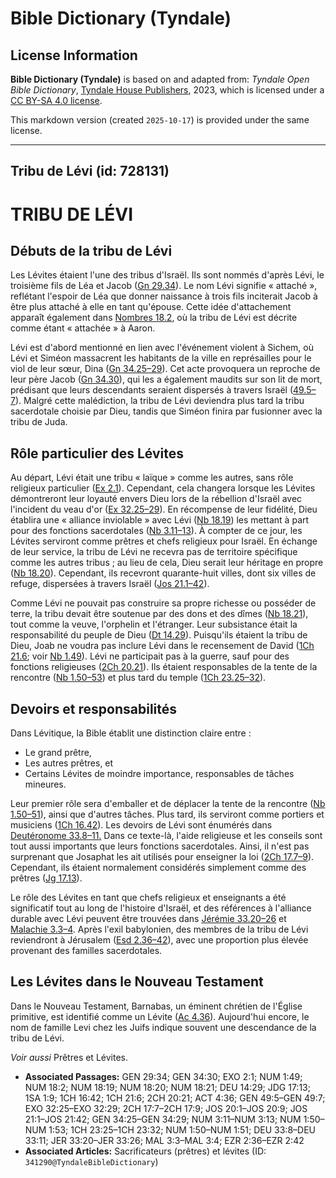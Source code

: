 # Bible Dictionary (Tyndale)

## License Information

**Bible Dictionary (Tyndale)** is based on and adapted from: _Tyndale Open Bible Dictionary_, [Tyndale House Publishers](https://tyndaleopenresources.com/), 2023, which is licensed under a [CC BY-SA 4.0 license](https://creativecommons.org/licenses/by-sa/4.0/legalcode.en).

This markdown version (created `2025-10-17`) is provided under the same license.



--------------------------------

## Tribu de Lévi (id: 728131)

TRIBU DE LÉVI
=============

Débuts de la tribu de Lévi
--------------------------

Les Lévites étaient l'une des tribus d'Israël. Ils sont nommés d'après Lévi, le troisième fils de Léa et Jacob ([Gn 29\.34](https://ref.ly/Gen29:34)). Le nom Lévi signifie « attaché », reflétant l'espoir de Léa que donner naissance à trois fils inciterait Jacob à être plus attaché à elle en tant qu'épouse. Cette idée d'attachement apparaît également dans [Nombres 18\.2](https://ref.ly/Num18:2), où la tribu de Lévi est décrite comme étant « attachée » à Aaron.

Lévi est d'abord mentionné en lien avec l'événement violent à Sichem, où Lévi et Siméon massacrent les habitants de la ville en représailles pour le viol de leur sœur, Dina ([Gn 34\.25–29](https://ref.ly/Gen34:25-Gen34:29)). Cet acte provoquera un reproche de leur père Jacob ([Gn 34\.30](https://ref.ly/Gen34:30)), qui les a également maudits sur son lit de mort, prédisant que leurs descendants seraient dispersés à travers Israël ([49\.5–7](https://ref.ly/Gen49:5-Gen49:7)). Malgré cette malédiction, la tribu de Lévi deviendra plus tard la tribu sacerdotale choisie par Dieu, tandis que Siméon finira par fusionner avec la tribu de Juda.

Rôle particulier des Lévites
----------------------------

Au départ, Lévi était une tribu « laïque » comme les autres, sans rôle religieux particulier ([Ex 2\.1](https://ref.ly/Exod2:1)). Cependant, cela changera lorsque les Lévites démontreront leur loyauté envers Dieu lors de la rébellion d'Israël avec l'incident du veau d'or ([Ex 32\.25–29](https://ref.ly/Exod32:25-Exod32:29)). En récompense de leur fidélité, Dieu établira une « alliance inviolable » avec Lévi ([Nb 18\.19](https://ref.ly/Num18:19)) les mettant à part pour des fonctions sacerdotales ([Nb 3\.11–13](https://ref.ly/Num3:11-Num3:13)). À compter de ce jour, les Lévites serviront comme prêtres et chefs religieux pour Israël. En échange de leur service, la tribu de Lévi ne recevra pas de territoire spécifique comme les autres tribus ; au lieu de cela, Dieu serait leur héritage en propre ([Nb 18\.20](https://ref.ly/Num18:20)). Cependant, ils recevront quarante\-huit villes, dont six villes de refuge, dispersées à travers Israël ([Jos 21\.1–42](https://ref.ly/Josh21:1-Josh21:42)).

Comme Lévi ne pouvait pas construire sa propre richesse ou posséder de terre, la tribu devait être soutenue par des dons et des dîmes ([Nb 18\.21](https://ref.ly/Num18:21)), tout comme la veuve, l'orphelin et l'étranger. Leur subsistance était la responsabilité du peuple de Dieu ([Dt 14\.29](https://ref.ly/Deut14:29)). Puisqu'ils étaient la tribu de Dieu, Joab ne voudra pas inclure Lévi dans le recensement de David ([1Ch 21\.6](https://ref.ly/1Chr21:6); voir [Nb 1\.49](https://ref.ly/Num1:49)). Lévi ne participait pas à la guerre, sauf pour des fonctions religieuses ([2Ch 20\.21](https://ref.ly/2Chr20:21)). Ils étaient responsables de la tente de la rencontre ([Nb 1\.50–53](https://ref.ly/Num1:50-Num1:53)) et plus tard du temple ([1Ch 23\.25–32](https://ref.ly/1Chr23:25-1Chr23:32)).

Devoirs et responsabilités
--------------------------

Dans Lévitique, la Bible établit une distinction claire entre :

* Le grand prêtre,
* Les autres prêtres, et
* Certains Lévites de moindre importance, responsables de tâches mineures.

Leur premier rôle sera d'emballer et de déplacer la tente de la rencontre ([Nb 1\.50–51](https://ref.ly/Num1:50-Num1:51)), ainsi que d'autres tâches. Plus tard, ils serviront comme portiers et musiciens ([1Ch 16\.42](https://ref.ly/1Chr16:42)). Les devoirs de Lévi sont énumérés dans [Deutéronome 33\.8–11\.](https://ref.ly/Deut33:8-Deut33:11) Dans ce texte\-là, l'aide religieuse et les conseils sont tout aussi importants que leurs fonctions sacerdotales. Ainsi, il n'est pas surprenant que Josaphat les ait utilisés pour enseigner la loi ([2Ch 17\.7–9](https://ref.ly/2Chr17:7-2Chr17:9)). Cependant, ils étaient normalement considérés simplement comme des prêtres ([Jg 17\.13](https://ref.ly/Judg17:13)).

Le rôle des Lévites en tant que chefs religieux et enseignants a été significatif tout au long de l'histoire d'Israël, et des références à l'alliance durable avec Lévi peuvent être trouvées dans [Jérémie 33\.20–26](https://ref.ly/Jer33:20-Jer33:26) et [Malachie 3\.3–4](https://ref.ly/Mal3:3-Mal3:4). Après l'exil babylonien, des membres de la tribu de Lévi reviendront à Jérusalem ([Esd 2\.36–42](https://ref.ly/Ezra2:36-Ezra2:42)), avec une proportion plus élevée provenant des familles sacerdotales.

Les Lévites dans le Nouveau Testament
-------------------------------------

Dans le Nouveau Testament, Barnabas, un éminent chrétien de l'Église primitive, est identifié comme un Lévite ([Ac 4\.36](https://ref.ly/Acts4:36)). Aujourd'hui encore, le nom de famille Levi chez les Juifs indique souvent une descendance de la tribu de Lévi.

*Voir aussi* Prêtres et Lévites.

* **Associated Passages:** GEN 29:34; GEN 34:30; EXO 2:1; NUM 1:49; NUM 18:2; NUM 18:19; NUM 18:20; NUM 18:21; DEU 14:29; JDG 17:13; 1SA 1:9; 1CH 16:42; 1CH 21:6; 2CH 20:21; ACT 4:36; GEN 49:5–GEN 49:7; EXO 32:25–EXO 32:29; 2CH 17:7–2CH 17:9; JOS 20:1–JOS 20:9; JOS 21:1–JOS 21:42; GEN 34:25–GEN 34:29; NUM 3:11–NUM 3:13; NUM 1:50–NUM 1:53; 1CH 23:25–1CH 23:32; NUM 1:50–NUM 1:51; DEU 33:8–DEU 33:11; JER 33:20–JER 33:26; MAL 3:3–MAL 3:4; EZR 2:36–EZR 2:42
* **Associated Articles:** Sacrificateurs (prêtres) et lévites (ID: `341290@TyndaleBibleDictionary`)

